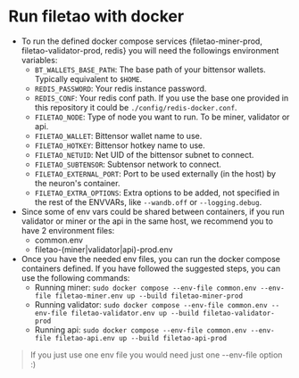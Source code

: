# Run filetao with docker

- To run the defined docker compose services {filetao-miner-prod, filetao-validator-prod, redis} you will need the followings environment variables:
    - `BT_WALLETS_BASE_PATH`: The base path of your bittensor wallets. Typically equivalent to `$HOME`.
    - `REDIS_PASSWORD`: Your redis instance password.
    - `REDIS_CONF`: Your redis conf path. If you use the base one provided in this repository it could be `./config/redis-docker.conf`.
    - `FILETAO_NODE`: Type of node you want to run. To be miner, validator or api.
    - `FILETAO_WALLET`: Bittensor wallet name to use.
    - `FILETAO_HOTKEY`: Bittensor hotkey name to use.
    - `FILETAO_NETUID`: Net UID of the bittensor subnet to connect.
    - `FILETAO_SUBTENSOR`: Subtensor network to connect.
    - `FILETAO_EXTERNAL_PORT`: Port to be used externally (in the host) by the neuron's container.
    - `FILETAO_EXTRA_OPTIONS`: Extra options to be added, not specified in the rest of the ENVVARs, like `--wandb.off` or `--logging.debug`.
- Since some of env vars could be shared between containers, if you run validator or miner or the api in the same host, we recommend you to have 2 environment files:
    - common.env
    - filetao-(miner|validator|api)-prod.env
- Once you have the needed env files, you can run the docker compose containers defined. If you have followed the suggested steps, you can use the following commands:
    - Running miner: `sudo docker compose --env-file common.env --env-file filetao-miner.env up --build filetao-miner-prod`
    - Running validator: `sudo docker compose --env-file common.env --env-file filetao-validator.env up --build filetao-validator-prod`
    - Running api: `sudo docker compose --env-file common.env --env-file filetao-api.env up --build filetao-api-prod`

> If you just use one env file you would need just one --env-file option :)
